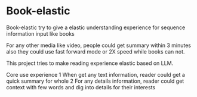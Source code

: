 # Book-elastic 

Book-elastic try to give a elastic understanding experience for sequence information input like books

For any other media like video, people could get summary within 3 minutes also they could use fast forward mode or 2X speed while books can not.

This project tries to make reading experience elastic based on LLM.

Core use experience 
1 When get any text information, reader could get a quick summary for whole 
2 For any details information, reader could get context with few words and dig into details for their interests


